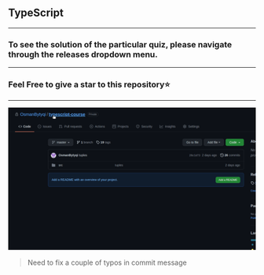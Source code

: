 ## TypeScript
---
### To see the solution of the particular quiz, please navigate through the releases dropdown menu.
---
### Feel Free to give a star to this repository⭐

---
![Video Guide](./guide.gif)


> Need to fix a couple of typos in commit message 
